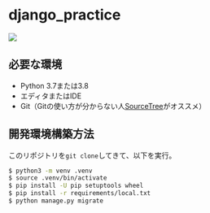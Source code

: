 # django_practice

![](https://github.com/shonan-py/django_practice/workflows/test/badge.svg)

## 必要な環境

- Python 3.7または3.8
- エディタまたはIDE
- Git（Gitの使い方が分からない人[SourceTree](https://www.sourcetreeapp.com/)がオススメ）


## 開発環境構築方法

このリポジトリを`git clone`してきて、以下を実行。

```bash
$ python3 -m venv .venv
$ source .venv/bin/activate
$ pip install -U pip setuptools wheel
$ pip install -r requirements/local.txt
$ python manage.py migrate
```
